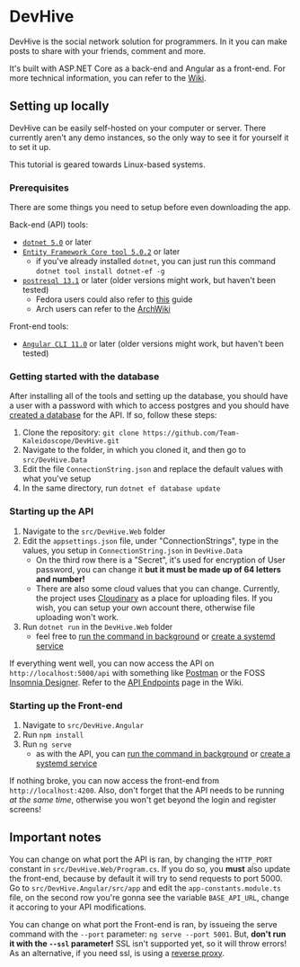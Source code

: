 # DevHive

DevHive is the social network solution for programmers. In it you can make posts to share with your friends, comment and more.

It's built with ASP.NET Core as a back-end and Angular as a front-end. For more technical information, you can refer to the [Wiki](https://github.com/Team-Kaleidoscope/DevHive/wiki).

## Setting up locally

DevHive can be easily self-hosted on your computer or server. There currently aren't any demo instances, so the only way to see it for yourself it to set it up.

This tutorial is geared towards Linux-based systems.

### Prerequisites

There are some things you need to setup before even downloading the app.

Back-end (API) tools:
- [`dotnet 5.0`](https://docs.microsoft.com/en-us/dotnet/core/install/linux) or later
- [`Entity Framework Core tool 5.0.2`](https://docs.microsoft.com/en-us/ef/core/cli/dotnet) or later
  - if you've already installed `dotnet`, you can just run this command `dotnet tool install dotnet-ef -g`
- [`postresql 13.1`](https://www.digitalocean.com/community/tutorials/how-to-install-and-use-postgresql-on-ubuntu-20-04) or later (older versions might work, but haven't been tested)
  - Fedora users could also refer to [this](https://computingforgeeks.com/how-to-install-postgresql-12-on-fedora/) guide
  - Arch users can refer to the [ArchWiki](https://wiki.archlinux.org/index.php/PostgreSQL)

Front-end tools:
- [`Angular CLI 11.0`](https://www.tecmint.com/install-angular-cli-on-linux/) or later (older versions might work, but haven't been tested)

### Getting started with the database

After installing all of the tools and setting up the database, you should have a user with a password with which to access postgres and you should have [created a database](https://www.tutorialspoint.com/postgresql/postgresql_create_database.htm) for the API. If so, follow these steps:

1. Clone the repository: `git clone https://github.com/Team-Kaleidoscope/DevHive.git`
2. Navigate to the folder, in which you cloned it, and then go to `src/DevHive.Data`
3. Edit the file `ConnectionString.json` and replace the default values with what you've setup
4. In the same directory, run `dotnet ef database update`

### Starting up the API

1. Navigate to the `src/DevHive.Web` folder
2. Edit the `appsettings.json` file, under "ConnectionStrings", type in the values, you setup in `ConnectionString.json` in `DevHive.Data`
   - On the third row there is a "Secret", it's used for encryption of User password, you can change it **but it must be made up of 64 letters and number!**
   - There are also some cloud values that you can change. Currently, the project uses [Cloudinary](https://cloudinary.com/) as a place for uploading files. If you wish, you can setup your own account there, otherwise file uploading won't work.
3. Run `dotnet run` in the `DevHive.Web` folder
   - feel free to [run the command in background](https://linuxize.com/post/how-to-run-linux-commands-in-background/) or [create a systemd service](https://medium.com/@benmorel/creating-a-linux-service-with-systemd-611b5c8b91d6)

If everything went well, you can now access the API on `http://localhost:5000/api` with something like [Postman](https://www.postman.com/) or the FOSS [Insomnia Designer](https://github.com/Kong/insomnia). Refer to the [API Endpoints](https://github.com/Team-Kaleidoscope/DevHive/wiki/API-Endpoints) page in the Wiki.

### Starting up the Front-end

1. Navigate to `src/DevHive.Angular`
2. Run `npm install`
3. Run `ng serve`
   - as with the API, you can [run the command in background](https://linuxize.com/post/how-to-run-linux-commands-in-background/) or [create a systemd service](https://medium.com/@benmorel/creating-a-linux-service-with-systemd-611b5c8b91d6)

If nothing broke, you can now access the front-end from `http://localhost:4200`. Also, don't forget that the API needs to be running *at the same time*, otherwise you won't get beyond the login and register screens!

## Important notes

You can change on what port the API is ran, by changing the `HTTP_PORT` constant in `src/DevHive.Web/Program.cs`. If you do so, you **must** also update the front-end, because by default it will try to send requests to port 5000. Go to `src/DevHive.Angular/src/app` and edit the `app-constants.module.ts` file, on the second row you're gonna see the variable `BASE_API_URL`, change it accoring to your API modifications.

You can change on what port the Front-end is ran, by issueing the serve command with the `--port` parameter: `ng serve --port 5001`. But, **don't run it with the `--ssl` parameter!** SSL isn't supported yet, so it will throw errors! As an alternative, if you need ssl, is using a [reverse proxy](https://www.cloudflare.com/learning/cdn/glossary/reverse-proxy/).
